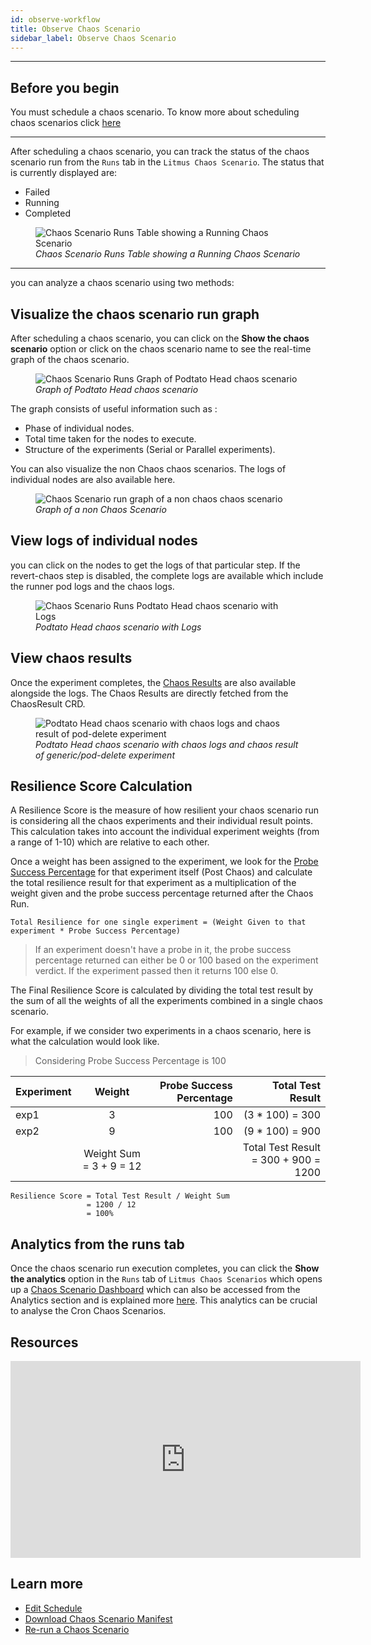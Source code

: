 ```yaml
---
id: observe-workflow
title: Observe Chaos Scenario
sidebar_label: Observe Chaos Scenario
---
```


---

## Before you begin

You must schedule a chaos scenario. To know more about scheduling chaos scenarios click [here](schedule-workflow.md)

---

After scheduling a chaos scenario, you can track the status of the chaos scenario run from the `Runs` tab in the `Litmus Chaos Scenario`. The status that is currently displayed are:

- Failed
- Running
- Completed

<figure>
<img src={require('../assets/user-guides/injecting-fault/observe-workflow/runs-table.png').default} alt="Chaos Scenario Runs Table showing a Running Chaos Scenario" />
<i>Chaos Scenario Runs Table showing a Running Chaos Scenario</i>
</figure>

---

you can analyze a chaos scenario using two methods:

## Visualize the chaos scenario run graph

After scheduling a chaos scenario, you can click on the **Show the chaos scenario** option or click on the chaos scenario name to see the real-time graph of the chaos scenario.

<figure>
<img src={require('../assets/user-guides/injecting-fault/observe-workflow/running-workflow.png').default} alt="Chaos Scenario Runs Graph of Podtato Head chaos scenario" />
<i>Graph of Podtato Head chaos scenario</i>
</figure>

The graph consists of useful information such as :

- Phase of individual nodes.
- Total time taken for the nodes to execute.
- Structure of the experiments (Serial or Parallel experiments).

You can also visualize the non Chaos chaos scenarios. The logs of individual nodes are also available here.

<figure>
<img src={require('../assets/argo-chaos-workflow.png').default} alt="Chaos Scenario run graph of a non chaos chaos scenario" />
<i>Graph of a non Chaos Scenario</i>
</figure>

## View logs of individual nodes

you can click on the nodes to get the logs of that particular step. If the revert-chaos step is disabled, the complete logs are available which include the runner pod logs and the chaos logs.

<figure>
<img src={require('../assets/user-guides/injecting-fault/observe-workflow/running-workflow-with-logs.png').default} alt="Chaos Scenario Runs Podtato Head chaos scenario with Logs" />
<i>Podtato Head chaos scenario with Logs</i>
</figure>

## View chaos results

Once the experiment completes, the [Chaos Results](../concepts/chaos-result.md) are also available alongside the logs. The Chaos Results are directly fetched from the ChaosResult CRD.

<figure>
<img src={require('../assets/user-guides/injecting-fault/observe-workflow/completed-workflow-with-chaos-results.png').default} alt="Podtato Head chaos scenario with chaos logs and chaos result of pod-delete experiment" />
<i>Podtato Head chaos scenario with chaos logs and chaos result of generic/pod-delete experiment</i>
</figure>

## Resilience Score Calculation

A Resilience Score is the measure of how resilient your chaos scenario run is considering all the chaos experiments and their individual result points. This calculation takes into account the individual experiment weights (from a range of 1-10) which are relative to each other.

Once a weight has been assigned to the experiment, we look for the [Probe Success Percentage](../concepts/probes#probe-status--deriving-inferences) for that experiment itself (Post Chaos) and calculate the total resilience result for that experiment as a multiplication of the weight given and the probe success percentage returned after the Chaos Run.

```doc
Total Resilience for one single experiment = (Weight Given to that experiment * Probe Success Percentage)
```

> If an experiment doesn't have a probe in it, the probe success percentage returned can either be 0 or 100 based on the experiment verdict. If the experiment passed then it returns 100 else 0.

The Final Resilience Score is calculated by dividing the total test result by the sum of all the weights of all the experiments combined in a single chaos scenario.

For example, if we consider two experiments in a chaos scenario, here is what the calculation would look like.

> Considering Probe Success Percentage is 100

| Experiment |         Weight          | Probe Success Percentage |                    Total Test Result |
| :--------- | :---------------------: | -----------------------: | -----------------------------------: |
| exp1       |            3            |                      100 |                     (3 \* 100) = 300 |
| exp2       |            9            |                      100 |                     (9 \* 100) = 900 |
|            | Weight Sum = 3 + 9 = 12 |                          | Total Test Result = 300 + 900 = 1200 |

```
Resilience Score = Total Test Result / Weight Sum
                 = 1200 / 12
                 = 100%
```

## Analytics from the runs tab

Once the chaos scenario run execution completes, you can click the **Show the analytics** option in the `Runs` tab of `Litmus Chaos Scenarios` which opens up a [Chaos Scenario Dashboard](../user-guides/analyze-workflow.md) which can also be accessed from the Analytics section and is explained more [here](../user-guides/analyze-workflow.md). This analytics can be crucial to analyse the Cron Chaos Scenarios.

## Resources

<iframe width="560" height="315" src="https://www.youtube.com/embed/OuB3dS05DHU" title="YouTube video player" frameborder="0" allow="accelerometer; autoplay; clipboard-write; encrypted-media; gyroscope; picture-in-picture" allowfullscreen></iframe>

## Learn more

- [Edit Schedule](edit-schedule.md)
- [Download Chaos Scenario Manifest](download-workflow-manifest.md)
- [Re-run a Chaos Scenario](re-run-workflow.md)
